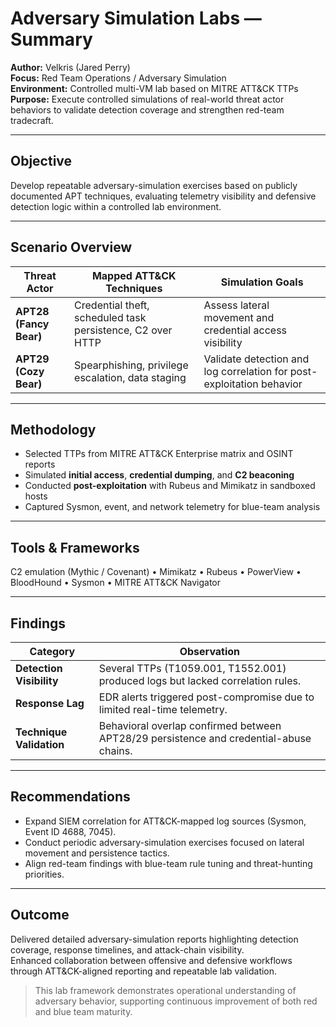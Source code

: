 # Adversary Simulation Labs — Summary

**Author:** Velkris (Jared Perry)  
**Focus:** Red Team Operations / Adversary Simulation  
**Environment:** Controlled multi-VM lab based on MITRE ATT&CK TTPs  
**Purpose:** Execute controlled simulations of real-world threat actor behaviors to validate detection coverage and strengthen red-team tradecraft.

---

## Objective
Develop repeatable adversary-simulation exercises based on publicly documented APT techniques, evaluating telemetry visibility and defensive detection logic within a controlled lab environment.

---

## Scenario Overview
| Threat Actor | Mapped ATT&CK Techniques | Simulation Goals |
|---------------|--------------------------|------------------|
| **APT28 (Fancy Bear)** | Credential theft, scheduled task persistence, C2 over HTTP | Assess lateral movement and credential access visibility |
| **APT29 (Cozy Bear)** | Spearphishing, privilege escalation, data staging | Validate detection and log correlation for post-exploitation behavior |

---

## Methodology
- Selected TTPs from MITRE ATT&CK Enterprise matrix and OSINT reports  
- Simulated **initial access**, **credential dumping**, and **C2 beaconing**  
- Conducted **post-exploitation** with Rubeus and Mimikatz in sandboxed hosts  
- Captured Sysmon, event, and network telemetry for blue-team analysis  

---

## Tools & Frameworks
C2 emulation (Mythic / Covenant) • Mimikatz • Rubeus • PowerView • BloodHound • Sysmon • MITRE ATT&CK Navigator

---

## Findings
| Category | Observation |
|-----------|--------------|
| **Detection Visibility** | Several TTPs (T1059.001, T1552.001) produced logs but lacked correlation rules. |
| **Response Lag** | EDR alerts triggered post-compromise due to limited real-time telemetry. |
| **Technique Validation** | Behavioral overlap confirmed between APT28/29 persistence and credential-abuse chains. |

---

## Recommendations
- Expand SIEM correlation for ATT&CK-mapped log sources (Sysmon, Event ID 4688, 7045).  
- Conduct periodic adversary-simulation exercises focused on lateral movement and persistence tactics.  
- Align red-team findings with blue-team rule tuning and threat-hunting priorities.  

---

## Outcome
Delivered detailed adversary-simulation reports highlighting detection coverage, response timelines, and attack-chain visibility.  
Enhanced collaboration between offensive and defensive workflows through ATT&CK-aligned reporting and repeatable lab validation.

> This lab framework demonstrates operational understanding of adversary behavior, supporting continuous improvement of both red and blue team maturity.
